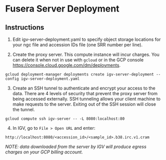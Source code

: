 # Fusera Server Deployment

## Instructions

1. Edit igv-server-deployment.yaml to specify object storage locations for your ngc file and accession IDs file (one SRR number per line). 

2. Create the proxy server. This compute instance will incur charges. You can delete it when not in use with `gcloud` or in the GCP console https://console.cloud.google.com/dm/deployments.
```shell
gcloud deployment-manager deployments create igv-server-deployment --config igv-server-deployment.yaml
```

3. Create an SSH tunnel to authenticate and encrypt your access to the data. There are 4 levels of security that prevent the proxy server from being accessed externally. SSH tunneling allows your client machine to make requests to the server. Exiting out of the SSH session will close the tunnel.
```shell
gcloud compute ssh igv-server -- -L 8080:localhost:80
```

4. In IGV, go to `File > Open URL` and enter:
```
http://localhost:8080/<accession_id>/<sample_id>.b38.irc.v1.cram
```

*NOTE: data downloaded from the server by IGV will produce egress charges on your GCP billing account.*
